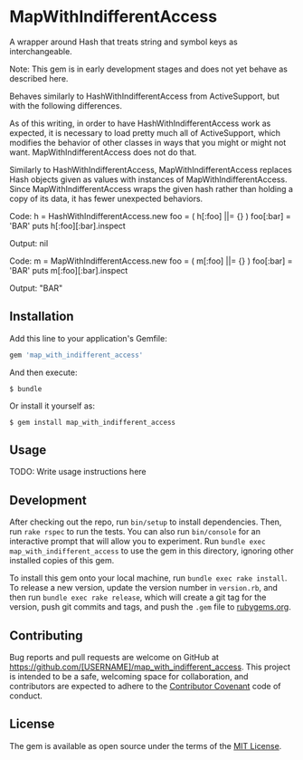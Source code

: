 # MapWithIndifferentAccess

A wrapper around Hash that treats string and symbol keys as interchangeable.

Note:
This gem is in early development stages and does not yet behave as described
here.

Behaves similarly to HashWithIndifferentAccess from ActiveSupport, but with
the following differences.

As of this writing, in order to have HashWithIndifferentAccess work as
expected, it is necessary to load pretty much all of ActiveSupport, which
modifies the behavior of other classes in ways that you might or might not
want. MapWithIndifferentAccess does not do that.

Similarly to HashWithIndifferentAccess, MapWithIndifferentAccess replaces Hash
objects given as values with instances of MapWithIndifferentAccess. Since
MapWithIndifferentAccess wraps the given hash rather than holding a copy of
its data, it has fewer unexpected behaviors.

Code:
    h = HashWithIndifferentAccess.new
    foo = ( h[:foo] ||= {} )
    foo[:bar] = 'BAR'
    puts h[:foo][:bar].inspect

Output:
    nil

Code:
    m = MapWithIndifferentAccess.new
    foo = ( m[:foo] ||= {} )
    foo[:bar] = 'BAR'
    puts m[:foo][:bar].inspect

Output:
    "BAR"

## Installation

Add this line to your application's Gemfile:

```ruby
gem 'map_with_indifferent_access'
```

And then execute:

    $ bundle

Or install it yourself as:

    $ gem install map_with_indifferent_access

## Usage

TODO: Write usage instructions here

## Development

After checking out the repo, run `bin/setup` to install dependencies. Then,
run `rake rspec` to run the tests. You can also run `bin/console` for an
interactive prompt that will allow you to experiment. Run `bundle exec
map_with_indifferent_access` to use the gem in this directory, ignoring other
installed copies of this gem.

To install this gem onto your local machine, run `bundle exec rake install`.
To release a new version, update the version number in `version.rb`, and then
run `bundle exec rake release`, which will create a git tag for the version,
push git commits and tags, and push the `.gem` file to
[rubygems.org](https://rubygems.org).

## Contributing

Bug reports and pull requests are welcome on GitHub at
https://github.com/[USERNAME]/map_with_indifferent_access. This project is
intended to be a safe, welcoming space for collaboration, and contributors are
expected to adhere to the [Contributor Covenant](contributor-covenant.org) code
of conduct.

## License

The gem is available as open source under the terms of the
[MIT License](http://opensource.org/licenses/MIT).

